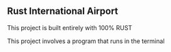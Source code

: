 ## Rust International Airport

This project is built entirely with 100% RUST

This project involves a program that runs in the terminal 